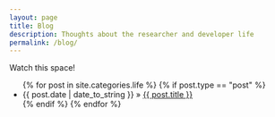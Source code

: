 ```yaml
---
layout: page
title: Blog
description: Thoughts about the researcher and developer life
permalink: /blog/
---
```


Watch this space!

<ul>
  {% for post in site.categories.life %}
  {% if post.type == "post" %}
    <li>
        <span>{{ post.date | date_to_string }}</span> » <a href="{{ post.url }}" title="{{ post.title }}">{{ post.title }}</a>
        <meta name="description" content="{{ post.summary | escape }}">
        <meta name="keywords" content="{{ post.tags | join: ', ' | escape }}"/>
    </li>
  {% endif %}
  {% endfor %}
</ul>
